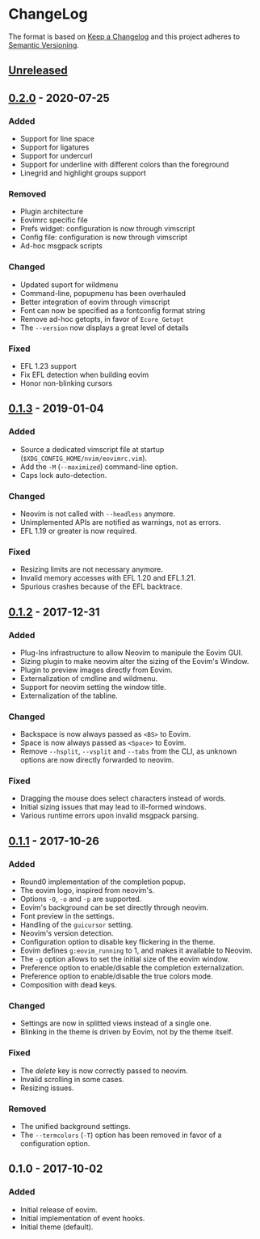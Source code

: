 # ChangeLog

The format is based on [Keep a Changelog](http://keepachangelog.com/en/1.0.0/)
and this project adheres to [Semantic Versioning](http://semver.org/spec/v2.0.0.html).

## [Unreleased]

## [0.2.0] - 2020-07-25

### Added

- Support for line space
- Support for ligatures
- Support for undercurl
- Support for underline with different colors than the foreground
- Linegrid and highlight groups support

### Removed

- Plugin architecture
- Eovimrc specific file
- Prefs widget: configuration is now through vimscript
- Config file: configuration is now through vimscript
- Ad-hoc msgpack scripts

### Changed

- Updated suport for wildmenu
- Command-line, popupmenu has been overhauled
- Better integration of eovim through vimscript
- Font can now be specified as a fontconfig format string
- Remove ad-hoc getopts, in favor of `Ecore_Getopt`
- The `--version` now displays a great level of details


### Fixed

- EFL 1.23 support
- Fix EFL detection when building eovim
- Honor non-blinking cursors


## [0.1.3] - 2019-01-04

### Added

- Source a dedicated vimscript file at startup
  (`$XDG_CONFIG_HOME/nvim/eovimrc.vim`).
- Add the `-M` (`--maximized`) command-line option.
- Caps lock auto-detection.

### Changed

- Neovim is not called with `--headless` anymore.
- Unimplemented APIs are notified as warnings, not as errors.
- EFL 1.19 or greater is now required.

### Fixed

- Resizing limits are not necessary anymore.
- Invalid memory accesses with EFL 1.20 and EFL.1.21.
- Spurious crashes because of the EFL backtrace.


## [0.1.2] - 2017-12-31

### Added

- Plug-Ins infrastructure to allow Neovim to manipule the Eovim GUI.
- Sizing plugin to make neovim alter the sizing of the Eovim's Window.
- Plugin to preview images directly from Eovim.
- Externalization of cmdline and wildmenu.
- Support for neovim setting the window title.
- Externalization of the tabline.

### Changed

- Backspace is now always passed as `<BS>` to Eovim.
- Space is now always passed as `<Space>` to Eovim.
- Remove `--hsplit`, `--vsplit` and `--tabs` from the CLI, as unknown options
  are now directly forwarded to neovim.

### Fixed

- Dragging the mouse does select characters instead of words.
- Initial sizing issues that may lead to ill-formed windows.
- Various runtime errors upon invalid msgpack parsing.


## [0.1.1] - 2017-10-26

### Added

- Round0 implementation of the completion popup.
- The eovim logo, inspired from neovim's.
- Options `-O`, `-o` and `-p` are supported.
- Eovim's background can be set directly through neovim.
- Font preview in the settings.
- Handling of the `guicursor` setting.
- Neovim's version detection.
- Configuration option to disable key flickering in the theme.
- Eovim defines `g:eovim_running` to 1, and makes it available to Neovim.
- The `-g` option allows to set the initial size of the eovim window.
- Preference option to enable/disable the completion externalization.
- Preference option to enable/disable the true colors mode.
- Composition with dead keys.

### Changed

- Settings are now in splitted views instead of a single one.
- Blinking in the theme is driven by Eovim, not by the theme itself.

### Fixed

- The _delete_ key is now correctly passed to neovim.
- Invalid scrolling in some cases.
- Resizing issues.

### Removed

- The unified background settings.
- The `--termcolors` (`-T`) option has been removed in favor of a configuration option.


## 0.1.0 - 2017-10-02

### Added

- Initial release of eovim.
- Initial implementation of event hooks.
- Initial theme (default).


[Unreleased]: https://github.com/jeanguyomarch/eovim/compare/v0.2.0...main
[0.1.1]: https://github.com/jeanguyomarch/eovim/compare/v0.1.0...v0.1.1
[0.1.2]: https://github.com/jeanguyomarch/eovim/compare/v0.1.1...v0.1.2
[0.1.3]: https://github.com/jeanguyomarch/eovim/compare/v0.1.2...v0.1.3
[0.2.0]: https://github.com/jeanguyomarch/eovim/compare/v0.1.3...v0.2.0
